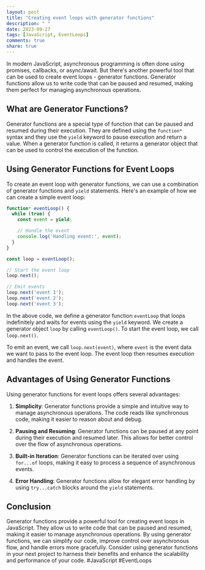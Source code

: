 ```yaml
---
layout: post
title: "Creating event loops with generator functions"
description: " "
date: 2023-09-27
tags: [JavaScript, EventLoops]
comments: true
share: true
---
```


In modern JavaScript, asynchronous programming is often done using promises, callbacks, or async/await. But there's another powerful tool that can be used to create event loops - generator functions. Generator functions allow us to write code that can be paused and resumed, making them perfect for managing asynchronous operations.

## What are Generator Functions?

Generator functions are a special type of function that can be paused and resumed during their execution. They are defined using the `function*` syntax and they use the `yield` keyword to pause execution and return a value. When a generator function is called, it returns a generator object that can be used to control the execution of the function.

## Using Generator Functions for Event Loops

To create an event loop with generator functions, we can use a combination of generator functions and `yield` statements. Here's an example of how we can create a simple event loop:

```javascript
function* eventLoop() {
  while (true) {
    const event = yield;

    // Handle the event
    console.log('Handling event:', event);
  }
}

const loop = eventLoop();

// Start the event loop
loop.next();

// Emit events
loop.next('event 1');
loop.next('event 2');
loop.next('event 3');
```

In the above code, we define a generator function `eventLoop` that loops indefinitely and waits for events using the `yield` keyword. We create a generator object `loop` by calling `eventLoop()`. To start the event loop, we call `loop.next()`.

To emit an event, we call `loop.next(event)`, where `event` is the event data we want to pass to the event loop. The event loop then resumes execution and handles the event.

## Advantages of Using Generator Functions

Using generator functions for event loops offers several advantages:

1. **Simplicity**: Generator functions provide a simple and intuitive way to manage asynchronous operations. The code reads like synchronous code, making it easier to reason about and debug.

2. **Pausing and Resuming**: Generator functions can be paused at any point during their execution and resumed later. This allows for better control over the flow of asynchronous operations.

3. **Built-in Iteration**: Generator functions can be iterated over using `for...of` loops, making it easy to process a sequence of asynchronous events.

4. **Error Handling**: Generator functions allow for elegant error handling by using `try...catch` blocks around the `yield` statements.

## Conclusion

Generator functions provide a powerful tool for creating event loops in JavaScript. They allow us to write code that can be paused and resumed, making it easier to manage asynchronous operations. By using generator functions, we can simplify our code, improve control over asynchronous flow, and handle errors more gracefully. Consider using generator functions in your next project to harness their benefits and enhance the scalability and performance of your code. #JavaScript #EventLoops